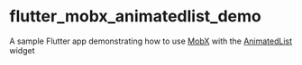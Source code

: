 # flutter_mobx_animatedlist_demo

A sample Flutter app demonstrating how to use [MobX](https://mobx.pub) with the [AnimatedList](https://api.flutter.dev/flutter/widgets/AnimatedList-class.html) widget